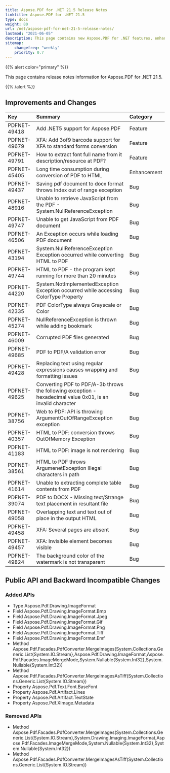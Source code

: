 ```yaml
---
title: Aspose.PDF for .NET 21.5 Release Notes
linktitle: Aspose.PDF for .NET 21.5 
type: docs
weight: 80
url: /net/aspose-pdf-for-net-21-5-release-notes/
lastmod: "2021-06-05"
description: This page contains new Aspose.PDF for .NET features, enhancement, and bug fixes in 2021, version 21.5. 
sitemap:
    changefreq: "weekly"
    priority: 0.7
---
```


{{% alert color="primary" %}}

This page contains release notes information for Aspose.PDF for .NET 21.5.

{{% /alert %}}

## Improvements and Changes

|**Key**|**Summary**|**Category**|
| :- | :- | :- |
|PDFNET-49418|Add .NET5 support for Aspose.PDF|Feature|
|PDFNET-49679|XFA: Add 3of9 barcode support for XFA to standard forms conversion|Feature|
|PDFNET-49791|How to extract font full name from it description/resource at PDF?|Feature|
|PDFNET-45405|Long time consumption during conversion of PDF to HTML|Enhancement|
|PDFNET-49437|Saving pdf document to docx format throws Index out of range exception|Bug|
|PDFNET-48916|Unable to retrieve JavaScript from the PDF - System.NullReferenceException|Bug|
|PDFNET-49747|Unable to get JavaScript from PDF document|Bug|
|PDFNET-46506|An Exception occurs while loading PDF document|Bug|
|PDFNET-43194|System.NullReferenceException Exception occurred while converting HTML to PDF|Bug|
|PDFNET-49744|HTML to PDF - the program kept running for more than 20 minutes|Bug|
|PDFNET-44220|System.NotImplementedException Exception occurred while accessing ColorType Property|Bug|
|PDFNET-42335|PDF ColorType always Grayscale or Color|Bug|
|PDFNET-45274|NullReferenceException is thrown while adding bookmark|Bug|
|PDFNET-46009|Corrupted PDF files generated|Bug|
|PDFNET-49685|PDF to PDF/A validation error|Bug|
|PDFNET-49428|Replacing text using regular expressions causes wrapping and formatting issues|Bug|
|PDFNET-49625|Converting PDF to PDF/A-3b throws the following exception - hexadecimal value 0x01, is an invalid character|Bug|
|PDFNET-38756|Web to PDF: API is throwing ArgumentOutOfRangeException exception|Bug|
|PDFNET-40357|HTML to PDF: conversion throws OutOfMemory Exception|Bug|
|PDFNET-41183|HTML to PDF: image is not rendering|Bug|
|PDFNET-38561|HTML to PDF throws ArgumenetException Illegal characters in path|Bug|
|PDFNET-41614|Unable to extracting complete table contents from PDF|Bug|
|PDFNET-39074|PDF to DOCX - Missing text/Strange text placement in resultant file|Bug|
|PDFNET-49058|Overlapping text and text out of place in the output HTML|Bug|
|PDFNET-49458|XFA: Several pages are absent|Bug|
|PDFNET-49457|XFA: Invisible element becomes visible|Bug|
|PDFNET-49824|The background color of the watermark is not transparent|Bug|

## Public API and Backward Incompatible Changes

### Added APIs
* Type Aspose.Pdf.Drawing.ImageFormat
* Field Aspose.Pdf.Drawing.ImageFormat.Bmp
* Field Aspose.Pdf.Drawing.ImageFormat.Jpeg
* Field Aspose.Pdf.Drawing.ImageFormat.Gif
* Field Aspose.Pdf.Drawing.ImageFormat.Png
* Field Aspose.Pdf.Drawing.ImageFormat.Tiff
* Field Aspose.Pdf.Drawing.ImageFormat.Emf
* Method Aspose.Pdf.Facades.PdfConverter.MergeImages(System.Collections.Generic.List{System.IO.Stream},Aspose.Pdf.Drawing.ImageFormat,Aspose.Pdf.Facades.ImageMergeMode,System.Nullable{System.Int32},System.Nullable{System.Int32})
* Method Aspose.Pdf.Facades.PdfConverter.MergeImagesAsTiff(System.Collections.Generic.List{System.IO.Stream})
* Property Aspose.Pdf.Text.Font.BaseFont
* Property Aspose.Pdf.Artifact.Lines
* Property Aspose.Pdf.Artifact.TextState
* Property Aspose.Pdf.XImage.Metadata

### Removed APIs
* Method Aspose.Pdf.Facades.PdfConverter.MergeImages(System.Collections.Generic.List{System.IO.Stream},System.Drawing.Imaging.ImageFormat,Aspose.Pdf.Facades.ImageMergeMode,System.Nullable{System.Int32},System.Nullable{System.Int32})
* Method Aspose.Pdf.Facades.PdfConverter.MergeImagesAsTiff(System.Collections.Generic.List{System.IO.Stream})